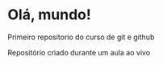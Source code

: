 # Olá, mundo!
 Primeiro repositorio do curso de git e github

 Repositório criado durante um aula ao vivo
